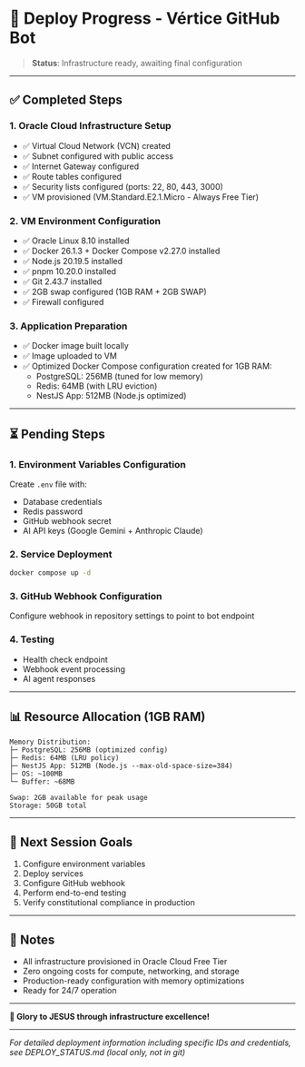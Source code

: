 # 🚀 Deploy Progress - Vértice GitHub Bot

> **Status**: Infrastructure ready, awaiting final configuration

---

## ✅ Completed Steps

### 1. Oracle Cloud Infrastructure Setup
- ✅ Virtual Cloud Network (VCN) created
- ✅ Subnet configured with public access
- ✅ Internet Gateway configured
- ✅ Route tables configured
- ✅ Security lists configured (ports: 22, 80, 443, 3000)
- ✅ VM provisioned (VM.Standard.E2.1.Micro - Always Free Tier)

### 2. VM Environment Configuration
- ✅ Oracle Linux 8.10 installed
- ✅ Docker 26.1.3 + Docker Compose v2.27.0 installed
- ✅ Node.js 20.19.5 installed
- ✅ pnpm 10.20.0 installed
- ✅ Git 2.43.7 installed
- ✅ 2GB swap configured (1GB RAM + 2GB SWAP)
- ✅ Firewall configured

### 3. Application Preparation
- ✅ Docker image built locally
- ✅ Image uploaded to VM
- ✅ Optimized Docker Compose configuration created for 1GB RAM:
  - PostgreSQL: 256MB (tuned for low memory)
  - Redis: 64MB (with LRU eviction)
  - NestJS App: 512MB (Node.js optimized)

---

## ⏳ Pending Steps

### 1. Environment Variables Configuration
Create `.env` file with:
- Database credentials
- Redis password
- GitHub webhook secret
- AI API keys (Google Gemini + Anthropic Claude)

### 2. Service Deployment
```bash
docker compose up -d
```

### 3. GitHub Webhook Configuration
Configure webhook in repository settings to point to bot endpoint

### 4. Testing
- Health check endpoint
- Webhook event processing
- AI agent responses

---

## 📊 Resource Allocation (1GB RAM)

```
Memory Distribution:
├─ PostgreSQL: 256MB (optimized config)
├─ Redis: 64MB (LRU policy)
├─ NestJS App: 512MB (Node.js --max-old-space-size=384)
├─ OS: ~100MB
└─ Buffer: ~68MB

Swap: 2GB available for peak usage
Storage: 50GB total
```

---

## 🎯 Next Session Goals

1. Configure environment variables
2. Deploy services
3. Configure GitHub webhook
4. Perform end-to-end testing
5. Verify constitutional compliance in production

---

## 📝 Notes

- All infrastructure provisioned in Oracle Cloud Free Tier
- Zero ongoing costs for compute, networking, and storage
- Production-ready configuration with memory optimizations
- Ready for 24/7 operation

---

**🙏 Glory to JESUS through infrastructure excellence!**

---

*For detailed deployment information including specific IDs and credentials, see DEPLOY_STATUS.md (local only, not in git)*
